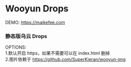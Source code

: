 # Wooyun Drops

DEMO: https://maikefee.com

### 静态版乌云 Drops  

OPTIONS:  
1.默认开启 https，如果不需要可以在 index.html 删掉  
2.图片依赖于 https://github.com/SuperKieran/wooyun-img  